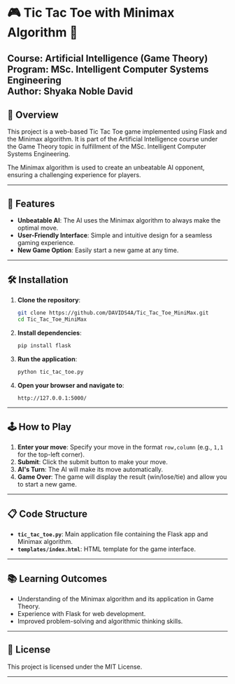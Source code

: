 
# 🎮 Tic Tac Toe with Minimax Algorithm 🧠

**Course:** Artificial Intelligence (Game Theory)  
**Program:** MSc. Intelligent Computer Systems Engineering  
**Author:** Shyaka Noble David
---

## 🌟 Overview

This project is a web-based Tic Tac Toe game implemented using Flask and the Minimax algorithm. It is part of the Artificial Intelligence course under the Game Theory topic in fulfillment of the MSc. Intelligent Computer Systems Engineering.

The Minimax algorithm is used to create an unbeatable AI opponent, ensuring a challenging experience for players.

---

## 🚀 Features

- **Unbeatable AI**: The AI uses the Minimax algorithm to always make the optimal move.
- **User-Friendly Interface**: Simple and intuitive design for a seamless gaming experience.
- **New Game Option**: Easily start a new game at any time.

---

## 🛠️ Installation

1. **Clone the repository**:
    ```bash
    git clone https://github.com/DAVIDS4A/Tic_Tac_Toe_MiniMax.git
    cd Tic_Tac_Toe_MiniMax
    ```

2. **Install dependencies**:
    ```bash
    pip install flask
    ```

3. **Run the application**:
    ```bash
    python tic_tac_toe.py
    ```

4. **Open your browser and navigate to**: 
    ```
    http://127.0.0.1:5000/
    ```

---

## 🕹️ How to Play

1. **Enter your move**: Specify your move in the format `row,column` (e.g., `1,1` for the top-left corner).
2. **Submit**: Click the submit button to make your move.
3. **AI's Turn**: The AI will make its move automatically.
4. **Game Over**: The game will display the result (win/lose/tie) and allow you to start a new game.

---

## 📋 Code Structure

- **`tic_tac_toe.py`**: Main application file containing the Flask app and Minimax algorithm.
- **`templates/index.html`**: HTML template for the game interface.

---

## 📚 Learning Outcomes

- Understanding of the Minimax algorithm and its application in Game Theory.
- Experience with Flask for web development.
- Improved problem-solving and algorithmic thinking skills.

---

## 📝 License

This project is licensed under the MIT License.

---

